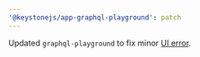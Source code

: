 ```yaml
---
'@keystonejs/app-graphql-playground': patch
---
```


Updated `graphql-playground` to fix minor [UI error](https://github.com/apollographql/graphql-playground/pull/21).
